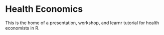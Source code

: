 
<!-- README.md is generated from README.Rmd. Please edit that file -->

# Health Economics

<!-- badges: start -->

<!-- badges: end -->

This is the home of a presentation, workshop, and learnr tutorial for
health economists in R.
